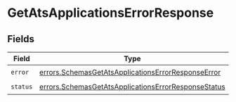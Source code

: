 # GetAtsApplicationsErrorResponse


## Fields

| Field                                                                                                                      | Type                                                                                                                       | Required                                                                                                                   | Description                                                                                                                |
| -------------------------------------------------------------------------------------------------------------------------- | -------------------------------------------------------------------------------------------------------------------------- | -------------------------------------------------------------------------------------------------------------------------- | -------------------------------------------------------------------------------------------------------------------------- |
| `error`                                                                                                                    | [errors.SchemasGetAtsApplicationsErrorResponseError](../../models/errors/schemasgetatsapplicationserrorresponseerror.md)   | :heavy_check_mark:                                                                                                         | N/A                                                                                                                        |
| `status`                                                                                                                   | [errors.SchemasGetAtsApplicationsErrorResponseStatus](../../models/errors/schemasgetatsapplicationserrorresponsestatus.md) | :heavy_check_mark:                                                                                                         | N/A                                                                                                                        |